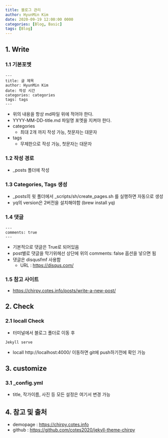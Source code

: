 ```yaml
---
title: 블로그 관리
author: HyunMin Kim
date: 2020-09-19 12:00:00 0000
categories: [Blog, Basic]
tags: [Blog]
---
```



## 1. Write
### 1.1 기본포멧
```
---
title: 글 제목
author: HyunMin Kim
date: 작성 시간
categories: categories
tags: tags
---
```
- 위의 내용을 항상 md파일 위에 적어야 한다.
- YYYY-MM-DD-title.md 파일명 포멧을 지켜야 한다.
- categories
    - 최대 2개 까지 작성 가능, 첫문자는 대문자
- tags
    - 무제한으로 작성 가능, 첫문자는 대문자

### 1.2 작성 경로
- _posts 폴더에 작성

### 1.3 Categories, Tags 생성
- _posts의 윗 폴더에서 _scripts/sh/create_pages.sh 를 실행하면 자동으로 생성
- yq의 version은 2버전을 설치해야함 (brew install yq)

### 1.4 댓글
```
---
comments: true
---
```
- 기본적으로 댓글은 True로 되어있음
- post별로 댓글을 막기위헤선 상단에 위의 comments: false 옵션을 넣으면 됨
- 댓글은 disqusfmf 사용함
    - URL : https://disqus.com/

### 1.5 참고 사이트
- https://chirpy.cotes.info/posts/write-a-new-post/

## 2. Check
### 2.1 locall Check
- 터미널에서 블로그 폴더로 이동 후
```
Jekyll serve
```
- locall http://localhost:4000/ 이동하면 git에 push하기전에 확인 가능

## 3. customize
### 3.1 _config.yml
- title, 작가이름, 사진 등 모든 설정은 여기서 변경 가능

## 4. 참고 및 출처
- demopage : https://chirpy.cotes.info
- github : https://github.com/cotes2020/jekyll-theme-chirpy